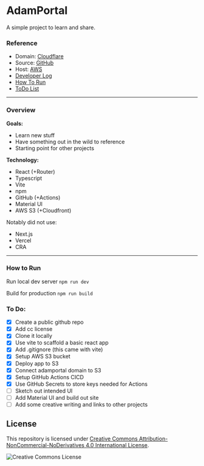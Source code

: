 # AdamPortal
A simple project to learn and share.


### **Reference**
- Domain: [Cloudflare](https://dash.cloudflare.com)
- Source: [GitHub](https://github.com/AdamFrieden/AdamPortal)
- Host: [AWS](https://console.aws.amazon.com)
- [Developer Log](DevLog.md)
- [How To Run](#how-to-run)
- [ToDo List](#to-do)
---

### **Overview**

**Goals:**
* Learn new stuff
* Have something out in the wild to reference
* Starting point for other projects

**Technology:**
- React (+Router)
- Typescript
- Vite
- npm
- GitHub (+Actions)
- Material UI
- AWS S3 (+Cloudfront)

Notably did not use:
- Next.js
- Vercel
- CRA

---

### **How to Run**

Run local dev server
`npm run dev`

Build for production
`npm run build`

### To Do:
- [x] Create a public github repo
- [x] Add cc license
- [x] Clone it locally
- [x] Use vite to scaffold a basic react app
- [x] Add .gitignore (this came with vite)
- [x] Setup AWS S3 bucket
- [x] Deploy app to S3
- [x] Connect adamportal domain to S3
- [x] Setup GitHub Actions CICD
- [x] Use GitHub Secrets to store keys needed for Actions
- [ ] Sketch out intended UI
- [ ] Add Material UI and build out site
- [ ] Add some creative writing and links to other projects

## License
This repository is licensed under
[Creative Commons Attribution-NonCommercial-NoDerivatives 4.0 International License](https://creativecommons.org/licenses/by-nc-nd/4.0/).

![Creative Commons License](https://licensebuttons.net/l/by-nc-nd/4.0/88x31.png)
